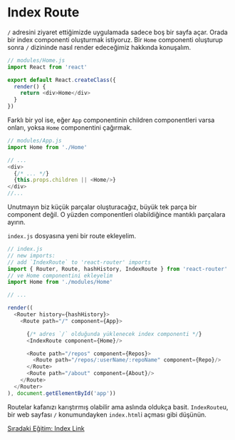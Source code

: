 <h1>Index Route</h1>

`/` adresini ziyaret ettiğimizde uygulamada sadece boş bir sayfa açar. Orada bir index componenti oluşturmak istiyoruz. Bir `Home` componenti oluşturup sonra `/` dizininde nasıl render edeceğimiz hakkında konuşalım.

```js
// modules/Home.js
import React from 'react'

export default React.createClass({
  render() {
    return <div>Home</div>
  }
})
```

Farklı bir yol ise, eğer `App` componentinin children componentleri varsa onları, yoksa  `Home` componentini çağırmak.

```js
// modules/App.js
import Home from './Home'

// ...
<div>
  {/* ... */}
  {this.props.children || <Home/>}
</div>
//...
```

Unutmayın biz küçük parçalar oluşturacağız, büyük tek parça bir component değil. O yüzden componentleri olabildiğince mantıklı parçalara ayırın.

`index.js` dosyasına yeni bir route ekleyelim.

```js
// index.js
// new imports:
// add `IndexRoute` to 'react-router' imports
import { Router, Route, hashHistory, IndexRoute } from 'react-router'
// ve Home componentini ekleyelim
import Home from './modules/Home'

// ...

render((
  <Router history={hashHistory}>
    <Route path="/" component={App}>

      {/* adres `/` olduğunda yüklenecek index componenti */}
      <IndexRoute component={Home}/>

      <Route path="/repos" component={Repos}>
        <Route path="/repos/:userName/:repoName" component={Repo}/>
      </Route>
      <Route path="/about" component={About}/>
    </Route>
  </Router>
), document.getElementById('app'))
```

Routelar kafanızı karıştırmış olabilir ama aslında oldukça basit. `IndexRoute`u, bir web sayfası `/` konumundayken `index.html`i açması gibi düşünün.

<a href="https://omergulcicek.github.io/react-router/index-link">Sıradaki Eğitim: Index Link</a>
